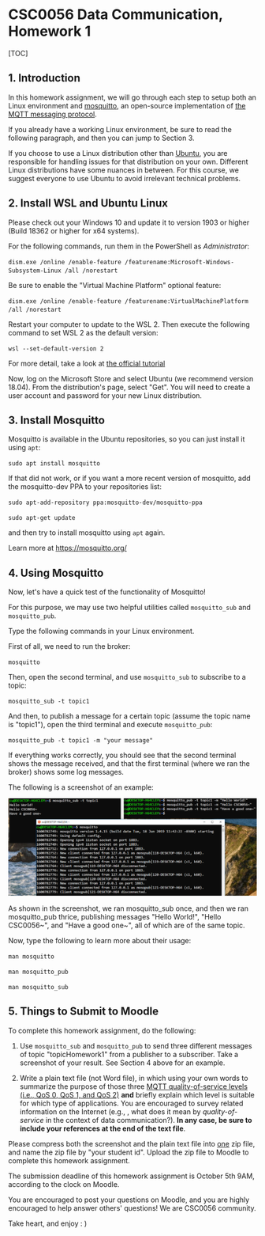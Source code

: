 # CSC0056 Data Communication, Homework 1

[TOC]

## 1. Introduction

In this homework assignment, we will go through each step to setup both an Linux environment and [mosquitto](https://mosquitto.org), an open-source implementation of [the MQTT messaging protocol](https://mqtt.org).

If you already have a working Linux environment, be sure to read the following paragraph, and then you can jump to Section 3.

If you choose to use a Linux distribution other than [Ubuntu](https://ubuntu.com), you are responsible for handling issues for that distribution on your own. Different Linux distributions have some nuances in between. For this course, we suggest everyone to use Ubuntu to avoid irrelevant technical problems.



## 2. Install WSL and Ubuntu Linux

Please check out your Windows 10 and update it to version 1903 or higher (Build 18362 or higher for x64 systems).

For the following commands, run them in the PowerShell as *Administrator*:

`dism.exe /online /enable-feature /featurename:Microsoft-Windows-Subsystem-Linux /all /norestart`

Be sure to enable the "Virtual Machine Platform" optional feature:

`dism.exe /online /enable-feature /featurename:VirtualMachinePlatform /all /norestart`

Restart your computer to update to the WSL 2. Then execute the following command to set WSL 2 as the default version:

`wsl --set-default-version 2`

For more detail, take a look at [the official tutorial](https://docs.microsoft.com/zh-tw/windows/wsl/install-win10#install-your-linux-distribution-of-choice )

Now, log on the Microsoft Store and select Ubuntu (we recommend version 18.04). From the distribution's page, select "Get". You will need to create a user account and password for your new Linux distribution.



## 3. Install Mosquitto

Mosquitto is available in the Ubuntu repositories, so you can just install it using `apt`:

`sudo apt install mosquitto`

If that did not work, or if you want a more recent version of mosquitto, add the mosquitto-dev PPA to your repositories list:

`sudo apt-add-repository ppa:mosquitto-dev/mosquitto-ppa`

`sudo apt-get update`

and then try to install mosquitto using `apt` again.

Learn more at https://mosquitto.org/



## 4. Using Mosquitto

Now, let's have a quick test of the functionality of Mosquitto!

For this purpose, we may use two helpful utilities called `mosquitto_sub` and `mosquitto_pub`. 

Type the following commands in your Linux environment.

First of all, we need to run the broker:

`mosquitto`

Then, open the second terminal, and use `mosquitto_sub` to subscribe to a topic:

`mosquitto_sub -t topic1`

And then, to publish a message for a certain topic (assume the topic name is "topic1"), open the third terminal and execute `mosquitto_pub`:

`mosquitto_pub -t topic1 -m "your message"`

If everything works correctly, you should see that the second terminal shows the message received, and that the first terminal (where we ran the broker) shows some log messages.

The following is a screenshot of an example:

![](./screenshot_example.PNG)

As shown in the screenshot, we ran mosquitto_sub once, and then we ran mosquitto_pub thrice, publishing messages "Hello World!", "Hello CSC0056~", and "Have a good one~", all of which are of the same topic. 

Now, type the following to learn more about their usage:

`man mosquitto`

`man mosquitto_pub`

`man mosquitto_sub`



## 5. Things to Submit to Moodle

To complete this homework assignment, do the following:

1. Use `mosquitto_sub` and `mosquitto_pub` to send three different messages of topic "topicHomework1" from a publisher to a subscriber. Take a screenshot of your result. See Section 4 above for an example.

2. Write a plain text file (not Word file), in which using your own words to summarize the purpose of those three [MQTT quality-of-service levels (i.e., QoS 0, QoS 1, and QoS 2)](https://docs.oasis-open.org/mqtt/mqtt/v5.0/os/mqtt-v5.0-os.html#_Toc3901234) **and** briefly explain which level is suitable for which type of applications. You are encouraged to survey related information on the Internet (e.g., , what does it mean by *quality-of-service* in the context of data communication?). **In any case, be sure to include your references at the end of the text file**.

Please compress both the screenshot and the plain text file into <u>one</u> zip file, and name the zip file by "your student id". Upload the zip file to Moodle to complete this homework assignment.

The submission deadline of this homework assignment is October 5th 9AM, according to the clock on Moodle.

You are encouraged to post your questions on Moodle, and you are highly encouraged to help answer others' questions! We are CSC0056 community.

Take heart, and enjoy : )


